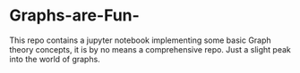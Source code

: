 # Graphs-are-Fun-
This repo contains a jupyter notebook implementing some basic Graph theory concepts, it is by no means a comprehensive repo. Just a slight peak into the world of graphs. 
